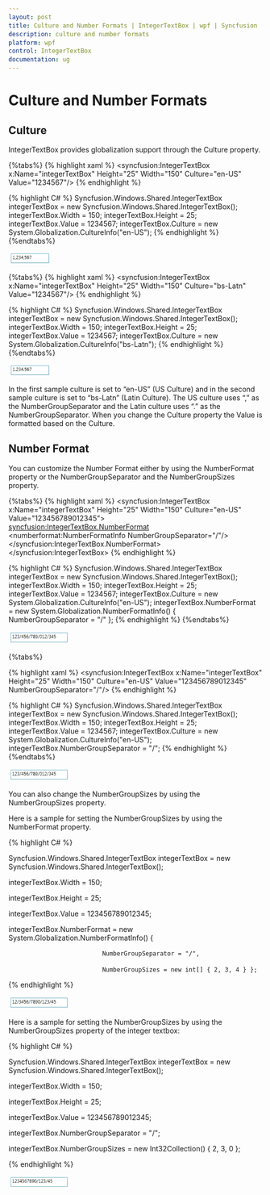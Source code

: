 ```yaml
---
layout: post
title: Culture and Number Formats | IntegerTextBox | wpf | Syncfusion
description: culture and number formats
platform: wpf
control: IntegerTextBox 
documentation: ug
---
```


# Culture and Number Formats

## Culture

IntegerTextBox provides globalization support through the Culture property. 

{%tabs%}
{% highlight xaml %} 
<syncfusion:IntegerTextBox x:Name="integerTextBox" Height="25" Width="150" Culture="en-US" Value="1234567"/>
{% endhighlight %}

{% highlight C# %} 
Syncfusion.Windows.Shared.IntegerTextBox integerTextBox = new Syncfusion.Windows.Shared.IntegerTextBox();
integerTextBox.Width = 150;
integerTextBox.Height = 25;
integerTextBox.Value = 1234567;
integerTextBox.Culture = new System.Globalization.CultureInfo("en-US");
{% endhighlight %}
{%endtabs%}



![](Culture-and-Number-Formats_images/Culture-and-Number-Formats_img1.png)


{%tabs%}
{% highlight xaml %} 
<syncfusion:IntegerTextBox x:Name="integerTextBox" Height="25" Width="150"  Culture="bs-Latn" Value="1234567"/>
{% endhighlight %}

{% highlight C# %} 
Syncfusion.Windows.Shared.IntegerTextBox integerTextBox = new Syncfusion.Windows.Shared.IntegerTextBox();
integerTextBox.Width = 150;
integerTextBox.Height = 25;
integerTextBox.Value = 1234567;
integerTextBox.Culture = new System.Globalization.CultureInfo("bs-Latn");
{% endhighlight %}
{%endtabs%}



![](Culture-and-Number-Formats_images/Culture-and-Number-Formats_img2.png)



In the first sample culture is set to “en-US” (US Culture) and in the second sample culture is set to “bs-Latn” (Latin Culture). The US culture uses “,” as the NumberGroupSeparator and the Latin culture uses “.” as the NumberGroupSeparator. When you change the Culture property the Value is formatted based on the Culture.

## Number Format

You can customize the Number Format either by using the NumberFormat property or the NumberGroupSeparator and the NumberGroupSizes property.

{%tabs%}
{% highlight xaml %}
<syncfusion:IntegerTextBox x:Name="integerTextBox" Height="25" Width="150"   Culture="en-US" Value="123456789012345">  
<syncfusion:IntegerTextBox.NumberFormat>        
<numberformat:NumberFormatInfo NumberGroupSeparator="/"/>    
</syncfusion:IntegerTextBox.NumberFormat>
</syncfusion:IntegerTextBox>
{% endhighlight %}

{% highlight C# %} 
Syncfusion.Windows.Shared.IntegerTextBox integerTextBox = new Syncfusion.Windows.Shared.IntegerTextBox();
integerTextBox.Width = 150;
integerTextBox.Height = 25;
integerTextBox.Value = 1234567;
integerTextBox.Culture = new System.Globalization.CultureInfo("en-US");
integerTextBox.NumberFormat = new System.Globalization.NumberFormatInfo() 
{                                   
NumberGroupSeparator = "/" 
};
{% endhighlight %}
{%endtabs%}



![](Culture-and-Number-Formats_images/Culture-and-Number-Formats_img3.png)

{%tabs%}

{% highlight xaml %} 
<syncfusion:IntegerTextBox x:Name="integerTextBox" Height="25" Width="150" Culture="en-US" Value="123456789012345" NumberGroupSeparator="/"/>
{% endhighlight %}

{% highlight C# %} 
Syncfusion.Windows.Shared.IntegerTextBox integerTextBox = new Syncfusion.Windows.Shared.IntegerTextBox();
integerTextBox.Width = 150;
integerTextBox.Height = 25;
integerTextBox.Value = 1234567;
integerTextBox.Culture = new System.Globalization.CultureInfo("en-US");
integerTextBox.NumberGroupSeparator = "/";
{% endhighlight %}
{%endtabs%}



![](Culture-and-Number-Formats_images/Culture-and-Number-Formats_img4.png)



You can also change the NumberGroupSizes by using the NumberGroupSizes property.

Here is a sample for setting the NumberGroupSizes by using the NumberFormat property.

{% highlight C# %}



Syncfusion.Windows.Shared.IntegerTextBox integerTextBox = new Syncfusion.Windows.Shared.IntegerTextBox();

integerTextBox.Width = 150;

integerTextBox.Height = 25;

integerTextBox.Value = 123456789012345;

integerTextBox.NumberFormat = new System.Globalization.NumberFormatInfo() { 

                              NumberGroupSeparator = "/", 

                              NumberGroupSizes = new int[] { 2, 3, 4 } };


{% endhighlight %}

![](Culture-and-Number-Formats_images/Culture-and-Number-Formats_img5.png)



Here is a sample for setting the NumberGroupSizes by using the NumberGroupSizes property of the integer textbox:

{% highlight C# %}



Syncfusion.Windows.Shared.IntegerTextBox integerTextBox = new Syncfusion.Windows.Shared.IntegerTextBox();

integerTextBox.Width = 150;

integerTextBox.Height = 25;

integerTextBox.Value = 123456789012345;

integerTextBox.NumberGroupSeparator = "/";

integerTextBox.NumberGroupSizes = new Int32Collection() { 2, 3, 0 };

{% endhighlight %}

![](Culture-and-Number-Formats_images/Culture-and-Number-Formats_img6.png)



